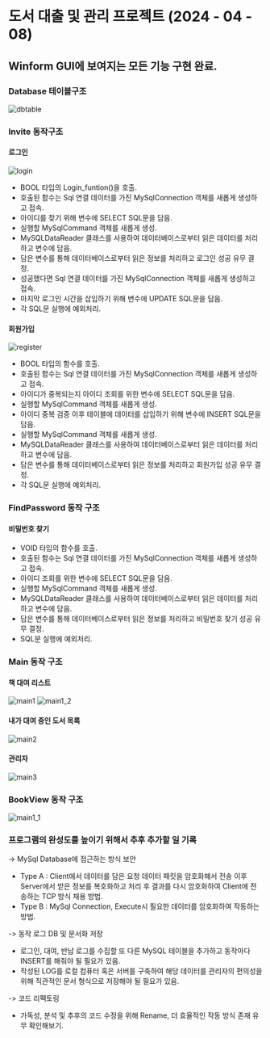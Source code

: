 # 도서 대출 및 관리 프로젝트 (2024 - 04 - 08)

## Winform GUI에 보여지는 모든 기능 구현 완료.

### Database 테이블구조
![dbtable](https://github.com/KYJ3537/MySQL-Editor-Project/assets/107566312/d2c5065f-14e2-4a51-ad57-a84b837da1c7)

### Invite 동작구조
#### 로그인
![login](https://github.com/KYJ3537/MySQL-Editor-Project/assets/107566312/14264e1a-d2c7-4460-968c-f8dbf92ee2d3)
- BOOL 타입의 Login_funtion()을 호출.
- 호출된 함수는 Sql 연결 데이터를 가진 MySqlConnection 객체를 새롭게 생성하고 접속.
- 아이디를 찾기 위해 변수에 SELECT SQL문을 담음.
- 실행할 MySqlCommand 객체를 새롭게 생성.
- MySQLDataReader 클래스를 사용하여 데이터베이스로부터 읽은 데이터를 처리하고 변수에 담음.
- 담은 변수를 통해 데이터베이스로부터 읽은 정보를 처리하고 로그인 성공 유무 결정.
- 성공했다면 Sql 연결 데이터를 가진 MySqlConnection 객체를 새롭게 생성하고 접속.
- 마지막 로그인 시간을 삽입하기 위해 변수에 UPDATE SQL문을 담음.
- 각 SQL문 실행에 예외처리.
  
#### 회원가입
![register](https://github.com/KYJ3537/MySQL-Editor-Project/assets/107566312/e7cd6617-2af5-4026-a3ac-581fc87f0b00)
- BOOL 타입의 함수를 호출.
- 호출된 함수는 Sql 연결 데이터를 가진 MySqlConnection 객체를 새롭게 생성하고 접속.
- 아이디가 중복되는지 아이디 조회를 위한 변수에 SELECT SQL문을 담음.
- 실행할 MySqlCommand 객체를 새롭게 생성.
- 아이디 중복 검증 이후 테이블에 데이터를 삽입하기 위해 변수에 INSERT SQL문을 담음.
- 실행할 MySqlCommand 객체를 새롭게 생성.
- MySQLDataReader 클래스를 사용하여 데이터베이스로부터 읽은 데이터를 처리하고 변수에 담음.
- 담은 변수를 통해 데이터베이스로부터 읽은 정보를 처리하고 회원가입 성공 유무 결정.
- 각 SQL문 실행에 예외처리.

### FindPassword 동작 구조
#### 비밀번호 찾기

- VOID 타입의 함수를 호출.
- 호출된 함수는 Sql 연결 데이터를 가진 MySqlConnection 객체를 새롭게 생성하고 접속.
- 아이디 조회를 위한 변수에 SELECT SQL문을 담음.
- 실행할 MySqlCommand 객체를 새롭게 생성.
- MySQLDataReader 클래스를 사용하여 데이터베이스로부터 읽은 데이터를 처리하고 변수에 담음.
- 담은 변수를 통해 데이터베이스로부터 읽은 정보를 처리하고 비밀번호 찾기 성공 유무 결정.
- SQL문 실행에 예외처리.
  
### Main 동작 구조
#### 책 대여 리스트
![main1](https://github.com/KYJ3537/MySQL-Editor-Project/assets/107566312/17b509a9-bca9-43aa-b2be-e38d430294f7)
![main1_2](https://github.com/KYJ3537/MySQL-Editor-Project/assets/107566312/2812abe8-e1d0-4c33-9ccf-aaec77c1ff9e)
#### 내가 대여 중인 도서 목록
![main2](https://github.com/KYJ3537/MySQL-Editor-Project/assets/107566312/08dac9c3-0fd2-49a6-a4c2-68e0993121d6)
#### 관리자
![main3](https://github.com/KYJ3537/MySQL-Editor-Project/assets/107566312/dc454e80-c50b-4490-8178-0a0427a6e034)

### BookView 동작 구조
![main1_1](https://github.com/KYJ3537/MySQL-Editor-Project/assets/107566312/c2f10bce-ce86-40d1-928a-6746de5badc4)

### 프로그램의 완성도를 높이기 위해서 추후 추가할 일 기록 

-> MySql Database에 접근하는 방식 보안
- Type A : Client에서 데이터를 담은 요청 데이터 패킷을 암호화해서 전송 이후 Server에서 받은 정보를 복호화하고 처리 후 결과를 다시 암호화하여 Client에 전송하는 TCP 방식 채용 방법.
- Type B : MySql Connection, Execute시 필요한 데이터를 암호화하여 작동하는 방법.
  
-> 동작 로그 DB 및 문서화 저장
- 로그인, 대여, 반납 로그를 수집할 또 다른 MySQL 테이블을 추가하고 동작마다 INSERT를 해줘야 될 필요가 있음.
- 작성된 LOG를 로컬 컴퓨터 혹은 서버를 구축하여 해당 데이터를 관리자의 편의성을 위해 직관적인 문서 형식으로 저장해야 될 필요가 있음.
  
-> 코드 리팩토링
- 가독성, 분석 및 추후의 코드 수정을 위해 Rename, 더 효율적인 작동 방식 존재 유무 확인해보기.
